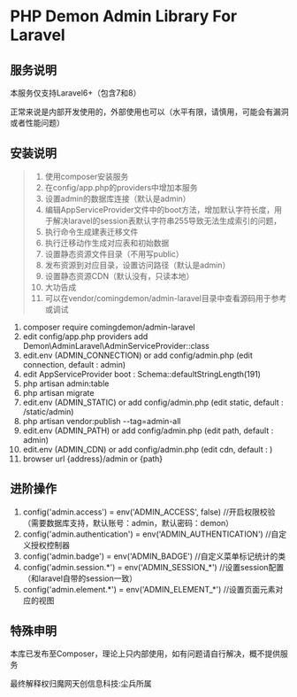 # PHP Demon Admin Library For Laravel

## 服务说明

本服务仅支持Laravel6+（包含7和8）

正常来说是内部开发使用的，外部使用也可以（水平有限，请慎用，可能会有漏洞或者性能问题）

## 安装说明

> 1. 使用composer安装服务
> 2. 在config/app.php的providers中增加本服务
> 3. 设置admin的数据库连接（默认是admin）
> 4. 编辑AppServiceProvider文件中的boot方法，增加默认字符长度，用于解决laravel的session表默认字符串255导致无法生成索引的问题，
> 5. 执行命令生成建表迁移文件
> 6. 执行迁移动作生成对应表和初始数据
> 7. 设置静态资源文件目录（不用写public）
> 8. 发布资源到对应目录，设置访问路径（默认是admin）
> 9. 设置静态资源CDN（默认没有，只读本地）
> 10. 大功告成
> 11. 可以在vendor/comingdemon/admin-laravel目录中查看源码用于参考或调试

1. composer require comingdemon/admin-laravel
2. edit config/app.php providers add Demon\AdminLaravel\AdminServiceProvider::class
3. edit.env (ADMIN_CONNECTION) or add config/admin.php (edit connection, default : admin)
4. edit AppServiceProvider boot : Schema::defaultStringLength(191)
5. php artisan admin:table
6. php artisan migrate
7. edit.env (ADMIN_STATIC) or add config/admin.php (edit static, default : /static/admin)
8. php artisan vendor:publish --tag=admin-all
9. edit.env (ADMIN_PATH) or add config/admin.php (edit path, default : admin)
10. edit.env (ADMIN_CDN) or add config/admin.php (edit cdn, default : )
11. browser url  {address}/admin or {path}

## 进阶操作

1. config('admin.access') = env('ADMIN_ACCESS', false) //开启权限校验（需要数据库支持，默认账号：admin，默认密码：demon）
2. config('admin.authentication') = env('ADMIN_AUTHENTICATION') //自定义授权控制器
3. config('admin.badge') = env('ADMIN_BADGE') //自定义菜单标记统计的类
4. config('admin.session.\*') = env('ADMIN_SESSION_\*') //设置session配置（和laravel自带的session一致）
5. config('admin.element.\*') = env('ADMIN_ELEMENT_\*') //设置页面元素对应的视图

## 特殊申明

本库已发布至Composer，理论上只内部使用，如有问题请自行解决，概不提供服务

最终解释权归魔网天创信息科技:尘兵所属


